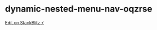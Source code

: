 # dynamic-nested-menu-nav-oqzrse

[Edit on StackBlitz ⚡️](https://stackblitz.com/edit/dynamic-nested-menu-nav-oqzrse)